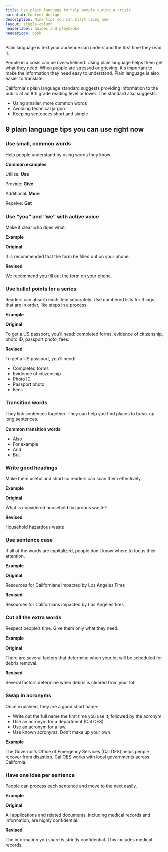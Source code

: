 ```yaml
---
title: Use plain language to help people during a crisis
parentid: Content design
description: Nine tips you can start using now
layout: single-column
headerlabel: Guides and playbooks
headericon: book
---
```


Plain language is text your audience can understand the first time they read it.

People in a crisis can be overwhelmed. Using plain language helps them get what they need. When people are stressed or grieving, it's important to make the information they need easy to understand. Plain language is also easier to translate.

California's plain language standard suggests providing information to the public at an 8th grade reading level or lower. The standard also suggests:

* Using smaller, more common words
* Avoiding technical jargon
* Keeping sentences short and simple

## 9 plain language tips you can use right now

### Use small, common words

Help people understand by using words they know.

<div class="blockquote-container">
  <div class="blockquote-body">
    <div class="blockquote-header"><strong>Common examples</strong></div>
    <div class="blockquote-content">
      <p>Utilize: <strong>Use</strong></p>
      <p>Provide: <strong>Give</strong></p>
      <p>Additional: <strong>More</strong></p>
      <p>Receive: <strong>Get</strong></p>
    </div>
  </div>
</div>

### Use “you” and “we” with active voice

Make it clear who does what.

<div class="blockquote-container">
  <div class="blockquote-body">
    <div class="blockquote-header"><strong>Example</strong></div>
    <div class="blockquote-content">
      <p><strong>Original</strong></p>
      <p>It is recommended that the form be filled out on your phone.</p>
      <p><strong>Revised</strong></p>
      <p>We recommend you fill out the form on your phone.</p>
    </div>
  </div>
</div>

### Use bullet points for a series

Readers can absorb each item separately. Use numbered lists for things that are in order, like steps in a process.

<div class="blockquote-container">
  <div class="blockquote-body">
    <div class="blockquote-header"><strong>Example</strong></div>
    <div class="blockquote-content">
      <p><strong>Original</strong></p>
      <p>To get a US passport, you’ll need: completed forms, evidence of citizenship, photo ID, passport photo, fees.</p>
      <p><strong>Revised</strong></p>
      <p>To get a US passport, you’ll need:</p>
        <ul>
          <li>Completed forms</li>
          <li>Evidence of citizenship</li>
          <li>Photo ID</li>
          <li>Passport photo</li>
          <li>Fees</li>
        </ul> 
    </div>
  </div>
</div>

### Transition words

They link sentences together. They can help you find places to break up long sentences.

<div class="blockquote-container">
  <div class="blockquote-body">
    <div class="blockquote-header"><strong>Common transition words</strong></div>
    <div class="blockquote-content">
        <ul>
          <li>Also</li>
          <li>For example</li>
          <li>And</li>
          <li>But</li>
        </ul> 
    </div>
  </div>
</div>

### Write good headings

Make them useful and short so readers can scan them effectively.

<div class="blockquote-container">
  <div class="blockquote-body">
    <div class="blockquote-header"><strong>Example</strong></div>
    <div class="blockquote-content">
      <p><strong>Original</strong></p>
      <p>What is considered household hazardous waste?</p>
      <p><strong>Revised</strong></p>
      <p>Household hazardous waste</p>
    </div>
  </div>
</div>

### Use sentence case

If all of the words are capitalized, people don’t know where to focus their attention.

<div class="blockquote-container">
  <div class="blockquote-body">
    <div class="blockquote-header"><strong>Example</strong></div>
    <div class="blockquote-content">
      <p><strong>Original</strong></p>
      <p>Resources for Californians Impacted by Los Angeles Fires</p>
      <p><strong>Revised</strong></p>
      <p>Resources for Californians impacted by Los Angeles fires</p>
    </div>
  </div>
</div>

### Cut all the extra words

Respect people’s time. Give them only what they need.

<div class="blockquote-container">
  <div class="blockquote-body">
    <div class="blockquote-header"><strong>Example</strong></div>
    <div class="blockquote-content">
      <p><strong>Original</strong></p>
      <p>There are several factors that determine when your lot will be scheduled for debris removal.</p>
      <p><strong>Revised</strong></p>
      <p>Several factors determine when debris is cleared from your lot.</p>
    </div>
  </div>
</div>

### Swap in acronyms

Once explained, they are a good short name.

* Write out the full name the first time you use it, followed by the acronym.
* Use an acronym for a department (Cal OES).
* Use an acronym for a law.
* Use known acronyms. Don’t make up your own.

<div class="blockquote-container">
  <div class="blockquote-body">
    <div class="blockquote-header"><strong>Example</strong></div>
    <div class="blockquote-content">
      <p>The Governor’s Office of Emergency Services (Cal OES) helps people recover from disasters. Cal OES works with local governments across California.</p>
    </div>
  </div>
</div>

### Have one idea per sentence

People can process each sentence and move to the next easily.

<div class="blockquote-container">
  <div class="blockquote-body">
    <div class="blockquote-header"><strong>Example</strong></div>
    <div class="blockquote-content">
      <p><strong>Original</strong></p>
      <p>All applications and related documents, including medical records and information, are highly confidential.</p>
      <p><strong>Revised</strong></p>
      <p>The information you share is strictly confidential. This includes medical records.</p>
    </div>
  </div>
</div>
